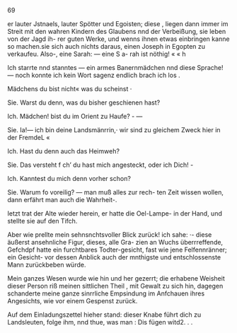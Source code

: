 69

er lauter Jstnaels, lauter Spötter und Egoisten; diese ,
liegen dann immer im Streit mit den wahren Kindern des
Glaubens nnd der Verbeißung, sie leben von der Jagd ih-
rer guten Werke, und wenns ihnen etwas einbringen kanne
so machen.sie sich auch nichts daraus, einen Joseph in
Egopten zu verkaufeu. Also-, eine Sarah: — eine S a-
rah ist nöthig! « « h

Ich starrte nnd stanntes — ein armes Banernmädchen
nnd diese Sprache! — noch konnte ich kein Wort sagenz
endlich brach ich los .

Mädchens du bist nicht« was du scheinst ·

Sie. Warst du denn, was du bisher geschienen hast?

Ich. Mädchen! bist du im Orient zu Haufe? - —

Sie. Ia!— ich bin deine Landsmänrrin,· wir sind zu
gleichem Zweck hier in der FremdeL «

Ich. Hast du denn auch das Heimweh?

Sie. Das versteht f ch’ du hast mich angesteckt, oder
ich Dich! -

Ich. Kanntest du mich denn vorher schon?

Sie. Warum fo voreilig? — man muß alles zur rech-
ten Zeit wissen wollen, dann erfährt man auch die Wahrheit-.

Ietzt trat der Alte wieder herein, er hatte die Oel-Lampe-
in der Hand, und stellte sie auf den Tifch.

Aber wie prellte mein sehnsnchtsvoller Blick zurück! ich
sahe: ·- diese äußerst ansehnliche Figur, dieses, alle Gra-
zien an Wuchs überrreffende, Gefchdpf hatte ein furchtbares
Todter-gesicht, fast wie jene Felfennränner; ein Gesicht-
vor dessen Anblick auch der mnthigste und entschlossenste
Mann zurückbeben würde.

Mein ganzes Wesen wurde wie hin und her gezerrt; die
erhabene Weisheit dieser Person riß meinen sittlichen Theil
, mit Gewalt zu sich hin, dagegen schanderte meine ganze
sinrrliche Empsindung im Anfchauen ihres Angesichts, wie
vor einem Gespenst zurück.

Auf dem Einladungszettel hieher stand: dieser Knabe
führt dich zu Landsleuten, folge ihm, nnd thue, was man
: Dis fügen witd2. . .

